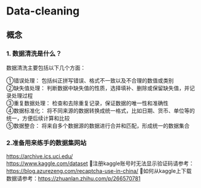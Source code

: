 # Data-cleaning
## 概念
### 1. 数据清洗是什么？
数据清洗主要包括以下几个方面：

①错误处理： 包括纠正拼写错误、格式不一致以及不合理的数值或类别  
②缺失值处理： 判断数据中缺失值的性质，选择填补、删除或保留缺失值，并记录处理过程  
③重复数据处理： 检查和去除重复记录，保证数据的唯一性和准确性  
④数据标准化： 将不同来源的数据转换成统一格式，比如日期、货币、单位等的统一，方便后续计算和比较  
⑤数据整合： 将来自多个数据源的数据进行合并和匹配，形成统一的数据集合  

### 2.准备用来练手的数据集网站
https://archive.ics.uci.edu/  
https://www.kaggle.com/dataset
    🌸注册kaggle账号时无法显示验证码请参考：https://blog.azurezeng.com/recaptcha-use-in-china/
    🌼如何从kaggle上下载数据请参考：https://zhuanlan.zhihu.com/p/266570781
